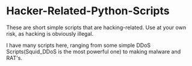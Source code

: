 # Hacker-Related-Python-Scripts
These are short simple scripts that are hacking-related. Use at your own risk, as hacking is obviously illegal.

I have many scripts here, ranging from some simple DDoS Scripts(Squid_DDoS is the most powerful one) to making malware and RAT's.
